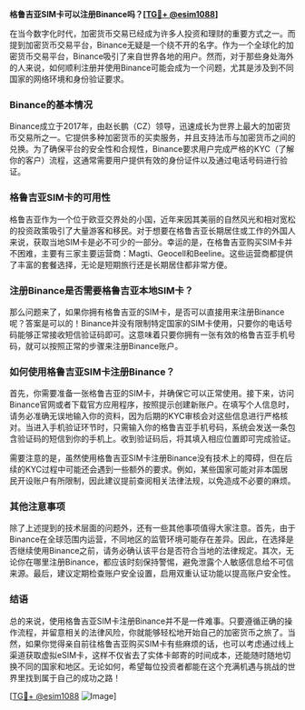 **格鲁吉亚SIM卡可以注册Binance吗？[[TG💪+ @esim1088](https://t.me/s/esim1088)]**

在当今数字化时代，加密货币交易已经成为许多人投资和理财的重要方式之一。而提到加密货币交易平台，Binance无疑是一个绕不开的名字。作为一个全球化的加密货币交易平台，Binance吸引了来自世界各地的用户。然而，对于那些身处海外的人来说，如何顺利注册并使用Binance可能会成为一个问题，尤其是涉及到不同国家的网络环境和身份验证要求。

### Binance的基本情况

Binance成立于2017年，由赵长鹏（CZ）领导，迅速成长为世界上最大的加密货币交易所之一。它提供多种加密货币的买卖服务，并且支持法币与加密货币之间的兑换。为了确保平台的安全性和合规性，Binance要求用户完成严格的KYC（了解你的客户）流程，这通常需要用户提供有效的身份证件以及通过电话号码进行验证。

### 格鲁吉亚SIM卡的可用性

格鲁吉亚作为一个位于欧亚交界处的小国，近年来因其美丽的自然风光和相对宽松的投资政策吸引了大量游客和移民。对于想要在格鲁吉亚长期居住或工作的外国人来说，获取当地SIM卡是必不可少的一部分。幸运的是，在格鲁吉亚购买SIM卡并不困难，主要有三家主要运营商：Magti、Geocell和Beeline。这些运营商都提供了丰富的套餐选择，无论是短期旅行还是长期居住都非常方便。

### 注册Binance是否需要格鲁吉亚本地SIM卡？

那么问题来了，如果你拥有格鲁吉亚的SIM卡，是否可以直接用来注册Binance呢？答案是可以的！Binance并没有限制特定国家的SIM卡使用，只要你的电话号码能够正常接收短信验证码即可。这意味着只要你拥有一张有效的格鲁吉亚手机号码，就可以按照正常的步骤来注册Binance账户。

### 如何使用格鲁吉亚SIM卡注册Binance？

首先，你需要准备一张格鲁吉亚的SIM卡，并确保它可以正常使用。接下来，访问Binance官网或者下载官方应用程序，按照提示创建新账户。在填写个人信息时，请务必准确无误地输入你的资料，因为后期的KYC审核会对这些信息进行严格核对。当进入手机验证环节时，只需输入你的格鲁吉亚手机号码，系统会发送一条包含验证码的短信到你的手机上。收到验证码后，将其填入相应位置即可完成验证。

需要注意的是，虽然使用格鲁吉亚SIM卡注册Binance没有技术上的障碍，但在后续的KYC过程中可能还会遇到一些额外的要求。例如，某些国家可能对非本国居民开设账户有所限制，因此建议提前查阅相关法律法规，以免造成不必要的麻烦。

### 其他注意事项

除了上述提到的技术层面的问题外，还有一些其他事项值得大家注意。首先，由于Binance在全球范围内运营，不同地区的监管环境可能存在差异。因此，在选择是否继续使用Binance之前，请务必确认该平台是否符合当地的法律规定。其次，无论你在哪里注册Binance，都应该时刻保持警惕，避免泄露个人敏感信息给不可信来源。最后，建议定期检查账户安全设置，启用双重认证功能以提高账户安全性。

### 结语

总的来说，使用格鲁吉亚SIM卡注册Binance并不是一件难事。只要遵循正确的操作流程，并留意相关的法律风险，你就能够轻松地开始自己的加密货币之旅了。当然，如果你觉得亲自前往格鲁吉亚购买SIM卡有些麻烦的话，也可以考虑通过线上渠道获取虚拟eSIM卡，这样不仅省去了实体卡邮寄的时间成本，还能随时随地切换不同的国家和地区。无论如何，希望每位投资者都能在这个充满机遇与挑战的世界里找到属于自己的成功之路！

[[TG💪+ @esim1088](https://t.me/s/esim1088) ![Image](https://i.postimg.cc/4NQfJmqS/Snipaste-2025-05-13-00-14-12.png)]